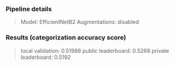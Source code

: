 ### Pipeline details
>Model: EfficientNetB2
>Augmentations: disabled

### Results (categorization accuracy score)
>local validation: 0.51988
>public leaderboard: 0.5268
>private leaderboard: 0.5192